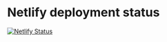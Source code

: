 # Netlify deployment status

[![Netlify Status](https://api.netlify.com/api/v1/badges/a24df61e-9144-4799-867b-7b8a175fcc0c/deploy-status)](https://app.netlify.com/sites/badassinvestorguide/deploys)

